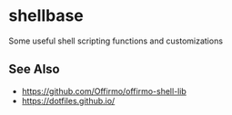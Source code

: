 # shellbase
Some useful shell scripting functions and customizations

## See Also
- https://github.com/Offirmo/offirmo-shell-lib
- https://dotfiles.github.io/
